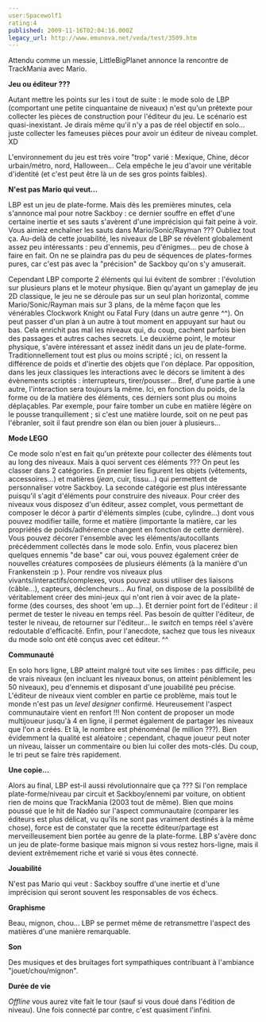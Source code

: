 ```yaml
---
user:Spacewolf1
rating:4
published: 2009-11-16T02:04:16.000Z
legacy_url: http://www.emunova.net/veda/test/3509.htm
---
```

Attendu comme un messie, LittleBigPlanet annonce la rencontre de TrackMania avec Mario.  

  

**Jeu ou éditeur ???**  

Autant mettre les points sur les i tout de suite : le mode solo de LBP (comportant une petite cinquantaine de niveaux) n'est qu'un prétexte pour collecter les pièces de construction pour l'éditeur du jeu. Le scénario est quasi-inexistant. Je dirais même qu'il n'y a pas de réel objectif en solo... juste collecter les fameuses pièces pour avoir un éditeur de niveau complet. XD  

L'environnement du jeu est très voire "trop" varié : Mexique, Chine, décor urbain/métro, nord, Halloween... Cela empêche le jeu d'avoir une véritable d'identité (et c'est peut être là un de ses gros points faibles).  

  

**N'est pas Mario qui veut...**  

LBP est un jeu de plate-forme. Mais dès les premières minutes, cela s'annonce mal pour notre Sackboy : ce dernier souffre en effet d'une certaine inertie et ses sauts s'avèrent d'une imprécision qui fait peine à voir. Vous aimiez enchaîner les sauts dans Mario/Sonic/Rayman ??? Oubliez tout ça. Au-delà de cette jouabilité, les niveaux de LBP se révèlent globalement assez peu intéressants : peu d'ennemis, peu d'énigmes... peu de chose à faire en fait. On ne se plaindra pas du peu de séquences de plates-formes pures, car c'est pas avec la "précision" de Sackboy qu'on s'y amuserait.  

Cependant LBP comporte 2 éléments qui lui évitent de sombrer : l'évolution sur plusieurs plans et le moteur physique. Bien qu'ayant un gameplay de jeu 2D classique, le jeu ne se déroule pas sur un seul plan horizontal, comme Mario/Sonic/Rayman mais sur 3 plans, de la même façon que les vénérables Clockwork Knight ou Fatal Fury (dans un autre genre ^^). On peut passer d'un plan à un autre à tout moment en appuyant sur haut ou bas. Cela enrichit pas mal les niveaux qui, du coup, cachent parfois bien des passages et autres caches secrets. Le deuxième point, le moteur physique, s'avère intéressant et assez inédit dans un jeu de plate-forme. Traditionnellement tout est plus ou moins scripté ; ici, on ressent la différence de poids et d'inertie des objets que l'on déplace. Par opposition, dans les jeux classiques les interactions avec le décors se limitent à des évènements scriptés : interrupteurs, tirer/pousser... Bref, d'une partie à une autre, l'interaction sera toujours la même. Ici, en fonction du poids, de la forme ou de la matière des éléments, ces derniers sont plus ou moins déplaçables. Par exemple, pour faire tomber un cube en matière légère on le pousse tranquillement ; si c'est une matière lourde, soit on ne peut pas l'ébranler, soit il faut prendre son élan ou bien jouer à plusieurs...  

  

**Mode LEGO**  

Ce mode solo n'est en fait qu'un prétexte pour collecter des éléments tout au long des niveaux. Mais à quoi servent ces éléments ??? On peut les classer dans 2 catégories. En premier lieu figurent les objets (vêtements, accessoires...) et matières (_jean_, cuir, tissu...) qui permettent de personnaliser votre Sackboy. La seconde catégorie est plus intéressante puisqu'il s'agit d'éléments pour construire des niveaux. Pour créer des niveaux vous disposez d'un éditeur, assez complet, vous permettant de composer le décor à partir d'éléments simples (cube, cylindre...) dont vous pouvez modifier taille, forme et matière (importante la matière, car les propriétés de poids/adhérence changent en fonction de cette dernière). Vous pouvez décorer l'ensemble avec les éléments/autocollants précédemment collectés dans le mode solo. Enfin, vous placerez bien quelques ennemis "de base" car oui, vous pouvez également créer de nouvelles créatures composées de plusieurs éléments (à la manière d'un Frankenstein :p ). Pour rendre vos niveaux plus vivants/interactifs/complexes, vous pouvez aussi utiliser des liaisons (câble...), capteurs, déclencheurs... Au final, on dispose de la possibilité de véritablement créer des mini-jeux qui n'ont rien à voir avec de la plate-forme (des courses, des shoot 'em up...). Et dernier point fort de l'éditeur : il permet de tester le niveau en temps réel. Pas besoin de quitter l'éditeur, de tester le niveau, de retourner sur l'éditeur... le _switch_ en temps réel s'avère redoutable d'efficacité. Enfin, pour l'anecdote, sachez que tous les niveaux du mode solo ont été conçus avec cet éditeur. ^^  

  

**Communauté**  

En solo hors ligne, LBP atteint malgré tout vite ses limites : pas difficile, peu de vrais niveaux (en incluant les niveaux bonus, on atteint péniblement les 50 niveaux), peu d'ennemis et disposant d'une jouabilité peu précise. L'éditeur de niveaux vient combler en partie ce problème, mais tout le monde n'est pas un _level designer_ confirmé. Heureusement l'aspect communautaire vient en renfort !!! Non content de proposer un mode multijoueur jusqu'à 4 en ligne, il permet également de partager les niveaux que l'on a créés. Et là, le nombre est phénoménal (le million ???). Bien évidemment la qualité est aléatoire ; cependant, chaque joueur peut noter un niveau, laisser un commentaire ou bien lui coller des mots-clés. Du coup, le tri peut se faire très rapidement.  

  

**Une copie...**  

Alors au final, LBP est-il aussi révolutionnaire que ça ??? Si l'on remplace plate-forme/niveau par circuit et Sackboy/ennemi par voiture, on obtient rien de moins que TrackMania (2003 tout de même). Bien que moins poussé que le hit de Nadéo sur l'aspect communautaire (comparer les éditeurs est plus délicat, vu qu'ils ne sont pas vraiment destinés à la même chose), force est de constater que la recette éditeur/partage est merveilleusement bien portée au genre de la plate-forme. LBP s'avère donc un jeu de plate-forme basique mais mignon si vous restez hors-ligne, mais il devient extrêmement riche et varié si vous êtes connecté.  

  

  

**Jouabilité**  

N'est pas Mario qui veut : Sackboy souffre d'une inertie et d'une imprécision qui seront souvent les responsables de vos échecs.  

**Graphisme**  

Beau, mignon, chou... LBP se permet même de retransmettre l'aspect des matières d'une manière remarquable.  

**Son**  

Des musiques et des bruitages fort sympathiques contribuant à l'ambiance "jouet/chou/mignon".  

**Durée de vie**  

_Offline_ vous aurez vite fait le tour (sauf si vous doué dans l'édition de niveau). Une fois connecté par contre, c'est quasiment l'infini.